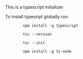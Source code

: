                 
This is a typescript  initializer

To install typesript globally run 

            npm install -g typescript

            tsc --version

            tsc --init

            npm install -g ts-node
